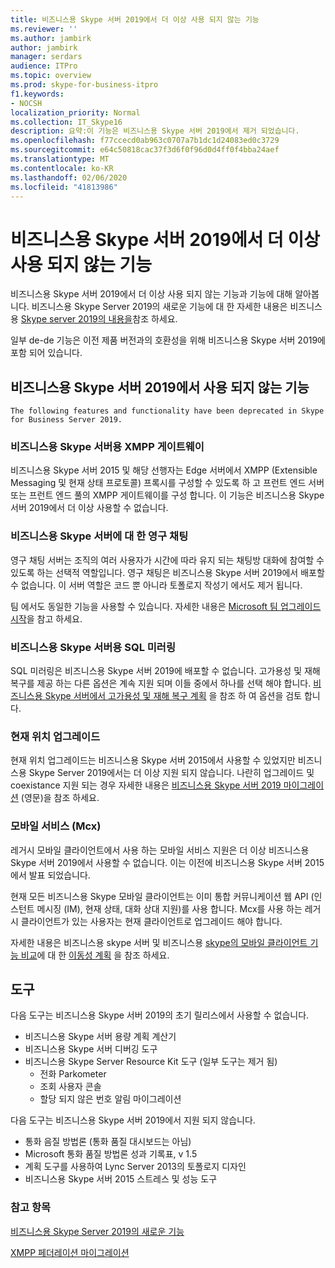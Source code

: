 ```yaml
---
title: 비즈니스용 Skype 서버 2019에서 더 이상 사용 되지 않는 기능
ms.reviewer: ''
ms.author: jambirk
author: jambirk
manager: serdars
audience: ITPro
ms.topic: overview
ms.prod: skype-for-business-itpro
f1.keywords:
- NOCSH
localization_priority: Normal
ms.collection: IT_Skype16
description: 요약:이 기능은 비즈니스용 Skype 서버 2019에서 제거 되었습니다.
ms.openlocfilehash: f77ccecd0ab963c0707a7b1dc1d24083ed0c3729
ms.sourcegitcommit: e64c50818cac37f3d6f0f96d0d4ff0f4bba24aef
ms.translationtype: MT
ms.contentlocale: ko-KR
ms.lasthandoff: 02/06/2020
ms.locfileid: "41813986"
---
```

# <a name="whats-deprecated-from-skype-for-business-server-2019"></a>비즈니스용 Skype 서버 2019에서 더 이상 사용 되지 않는 기능

비즈니스용 Skype 서버 2019에서 더 이상 사용 되지 않는 기능과 기능에 대해 알아봅니다. 비즈니스용 Skype Server 2019의 새로운 기능에 대 한 자세한 내용은 비즈니스용 [Skype server 2019의 내용을](whats-new.md)참조 하세요.

일부 de-de 기능은 이전 제품 버전과의 호환성을 위해 비즈니스용 Skype 서버 2019에 포함 되어 있습니다.

## <a name="features-deprecated-in-skype-for-business-server-2019"></a>비즈니스용 Skype 서버 2019에서 사용 되지 않는 기능 

    The following features and functionality have been deprecated in Skype for Business Server 2019.

### <a name="xmpp-gateways-for-skype-for-business-server"></a>비즈니스용 Skype 서버용 XMPP 게이트웨이

비즈니스용 Skype 서버 2015 및 해당 선행자는 Edge 서버에서 XMPP (Extensible Messaging 및 현재 상태 프로토콜) 프록시를 구성할 수 있도록 하 고 프런트 엔드 서버 또는 프런트 엔드 풀의 XMPP 게이트웨이를 구성 합니다. 이 기능은 비즈니스용 Skype 서버 2019에서 더 이상 사용할 수 없습니다.

### <a name="persistent-chat-for-skype-for-business-server"></a>비즈니스용 Skype 서버에 대 한 영구 채팅

영구 채팅 서버는 조직의 여러 사용자가 시간에 따라 유지 되는 채팅방 대화에 참여할 수 있도록 하는 선택적 역할입니다. 영구 채팅은 비즈니스용 Skype 서버 2019에서 배포할 수 없습니다. 이 서버 역할은 코드 뿐 아니라 토폴로지 작성기 에서도 제거 됩니다. 

팀 에서도 동일한 기능을 사용할 수 있습니다. 자세한 내용은 [Microsoft 팀 업그레이드 시작](/microsoftteams/upgrade-start-here)을 참고 하세요.

### <a name="sql-mirroring-for-skype-for-business-server"></a>비즈니스용 Skype 서버용 SQL 미러링

SQL 미러링은 비즈니스용 Skype 서버 2019에 배포할 수 없습니다. 고가용성 및 재해 복구를 제공 하는 다른 옵션은 계속 지원 되며 이들 중에서 하나를 선택 해야 합니다. [비즈니스용 Skype 서버에서 고가용성 및 재해 복구 계획](../SfbServer/plan-your-deployment/high-availability-and-disaster-recovery/high-availability-and-disaster-recovery.md) 을 참조 하 여 옵션을 검토 합니다.

### <a name="in-place-upgrades"></a>현재 위치 업그레이드 

현재 위치 업그레이드는 비즈니스용 Skype 서버 2015에서 사용할 수 있었지만 비즈니스용 Skype Server 2019에서는 더 이상 지원 되지 않습니다. 나란히 업그레이드 및 coexistance 지원 되는 경우 자세한 내용은 [비즈니스용 Skype 서버 2019 마이그레이션](migration/migration-to-skype-for-business-server-2019.md) (영문)을 참조 하세요.

### <a name="mobility-service-mcx"></a>모바일 서비스 (Mcx)

레거시 모바일 클라이언트에서 사용 하는 모바일 서비스 지원은 더 이상 비즈니스용 Skype 서버 2019에서 사용할 수 없습니다. 이는 이전에 비즈니스용 Skype 서버 2015에서 발표 되었습니다.

현재 모든 비즈니스용 Skype 모바일 클라이언트는 이미 통합 커뮤니케이션 웹 API (인스턴트 메시징 (IM), 현재 상태, 대화 상대 지원)를 사용 합니다. Mcx를 사용 하는 레거시 클라이언트가 있는 사용자는 현재 클라이언트로 업그레이드 해야 합니다.

자세한 내용은 비즈니스용 skype 서버 및 비즈니스용 [skype의 모바일 클라이언트 기능 비교](../SfbServer/plan-your-deployment/clients-and-devices/mobile-feature-comparison.md)에 대 한 [이동성 계획](../SfbServer/plan-your-deployment/mobility.md) 을 참조 하세요.

## <a name="tools"></a>도구

다음 도구는 비즈니스용 Skype 서버 2019의 초기 릴리스에서 사용할 수 없습니다.

- 비즈니스용 Skype 서버 용량 계획 계산기
- 비즈니스용 Skype 서버 디버깅 도구
- 비즈니스용 Skype Server Resource Kit 도구 (일부 도구는 제거 됨)
    - 전화 Parkometer
    - 조회 사용자 콘솔
    - 할당 되지 않은 번호 알림 마이그레이션

다음 도구는 비즈니스용 Skype 서버 2019에서 지원 되지 않습니다.

- 통화 음질 방법론 (통화 품질 대시보드는 아님)
- Microsoft 통화 품질 방법론 성과 기록표, v 1.5
- 계획 도구를 사용하여 Lync Server 2013의 토폴로지 디자인
- 비즈니스용 Skype 서버 2015 스트레스 및 성능 도구

### <a name="see-also"></a>참고 항목

[비즈니스용 Skype Server 2019의 새로운 기능](whats-new.md)

[XMPP 페더레이션 마이그레이션](migration/migrating-xmpp-federation.md)
